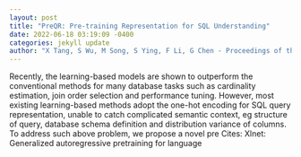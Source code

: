 ```yaml
--- 
layout: post 
title: "PreQR: Pre-training Representation for SQL Understanding" 
date: 2022-06-18 03:19:09 -0400 
categories: jekyll update 
author: "X Tang, S Wu, M Song, S Ying, F Li, G Chen - Proceedings of the 2022 International , 2022" 
--- 
```

Recently, the learning-based models are shown to outperform the conventional methods for many database tasks such as cardinality estimation, join order selection and performance tuning. However, most existing learning-based methods adopt the one-hot encoding for SQL query representation, unable to catch complicated semantic context, eg structure of query, database schema definition and distribution variance of columns. To address such above problem, we propose a novel pre Cites: Xlnet: Generalized autoregressive pretraining for language